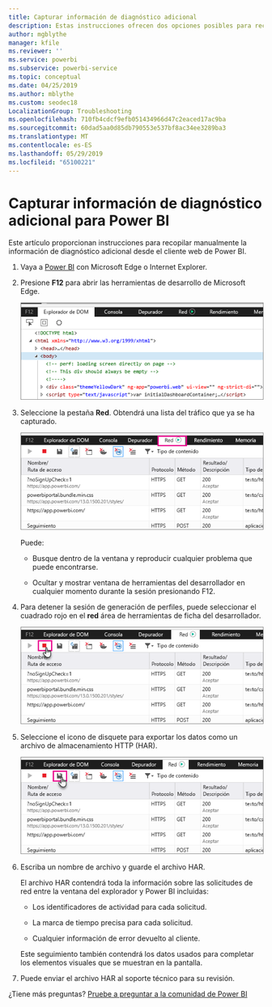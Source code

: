 ```yaml
---
title: Capturar información de diagnóstico adicional
description: Estas instrucciones ofrecen dos opciones posibles para recopilar manualmente la información de diagnóstico adicional desde el cliente web de Power BI.
author: mgblythe
manager: kfile
ms.reviewer: ''
ms.service: powerbi
ms.subservice: powerbi-service
ms.topic: conceptual
ms.date: 04/25/2019
ms.author: mblythe
ms.custom: seodec18
LocalizationGroup: Troubleshooting
ms.openlocfilehash: 710fb4cdcf9efb051434966d47c2eaced17ac9ba
ms.sourcegitcommit: 60dad5aa0d85db790553e537bf8ac34ee3289ba3
ms.translationtype: MT
ms.contentlocale: es-ES
ms.lasthandoff: 05/29/2019
ms.locfileid: "65100221"
---
```

# <a name="capture-additional-diagnostic-information-for-power-bi"></a>Capturar información de diagnóstico adicional para Power BI

Este artículo proporcionan instrucciones para recopilar manualmente la información de diagnóstico adicional desde el cliente web de Power BI.

1. Vaya a [Power BI](https://app.powerbi.com) con Microsoft Edge o Internet Explorer.

1. Presione **F12** para abrir las herramientas de desarrollo de Microsoft Edge.

   ![Ficha elementos de captura de pantalla de Microsoft Edge Developer tools.](media/service-admin-capturing-additional-diagnostic-information-for-power-bi/edge-developer-tools.png)

1. Seleccione la pestaña **Red**. Obtendrá una lista del tráfico que ya se ha capturado.

   ![Pestaña red de captura de pantalla de Microsoft Edge Developer tools.](media/service-admin-capturing-additional-diagnostic-information-for-power-bi/edge-network-tab.png)

    Puede:

    * Busque dentro de la ventana y reproducir cualquier problema que puede encontrarse.

    * Ocultar y mostrar ventana de herramientas del desarrollador en cualquier momento durante la sesión presionando F12.

1. Para detener la sesión de generación de perfiles, puede seleccionar el cuadrado rojo en el **red** área de herramientas de ficha del desarrollador.

   ![Pestaña de red de captura de pantalla de Microsoft Edge Developer tools con una llamada fuera el botón Detener.](media/service-admin-capturing-additional-diagnostic-information-for-power-bi/edge-network-tab-stop.png)

1. Seleccione el icono de disquete para exportar los datos como un archivo de almacenamiento HTTP (HAR).

   ![Pestaña de red de captura de pantalla de Microsoft Edge Developer tools con una llamada con el icono de disquete.](media/service-admin-capturing-additional-diagnostic-information-for-power-bi/edge-network-tab-save.png)

1. Escriba un nombre de archivo y guarde el archivo HAR.

    El archivo HAR contendrá toda la información sobre las solicitudes de red entre la ventana del explorador y Power BI incluidas:

    * Los identificadores de actividad para cada solicitud.

    * La marca de tiempo precisa para cada solicitud.

    * Cualquier información de error devuelto al cliente.

    Este seguimiento también contendrá los datos usados para completar los elementos visuales que se muestran en la pantalla.

1. Puede enviar el archivo HAR al soporte técnico para su revisión.

¿Tiene más preguntas? [Pruebe a preguntar a la comunidad de Power BI](http://community.powerbi.com/)
